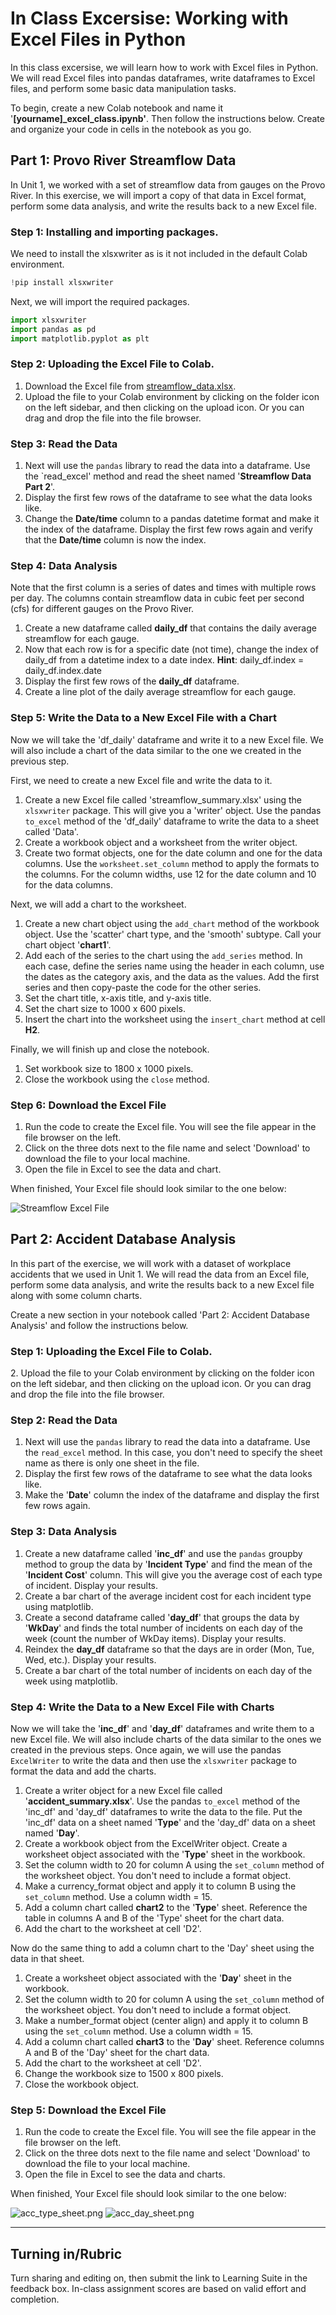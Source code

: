 # In Class Excersise: Working with Excel Files in Python

In this class excersise, we will learn how to work with Excel files in Python. We will read Excel files into pandas dataframes, write dataframes to Excel files, and perform some basic data manipulation tasks.

To begin, create a new Colab notebook and name it '**[yourname]_excel_class.ipynb'**. Then follow the instructions below. Create and organize your code in cells in the notebook as you go.

## Part 1: Provo River Streamflow Data

In Unit 1, we worked with a set of streamflow data from gauges on the Provo River. In this exercise, we will import a copy of that data in Excel format, perform some data analysis, and write the results back to a new Excel file.

### Step 1: Installing and importing packages.

We need to install the xlsxwriter as is it not included in the default Colab environment.

```python
!pip install xlsxwriter
```

Next, we will import the required packages.

```python
import xlsxwriter
import pandas as pd
import matplotlib.pyplot as plt
```

### Step 2: Uploading the Excel File to Colab.

1. Download the Excel file from [streamflow_data.xlsx](streamflow_data.xlsx).
2. Upload the file to your Colab environment by clicking on the folder icon on the left sidebar, and then clicking on the upload icon. Or you can drag and drop the file into the file browser.

### Step 3: Read the Data

1. Next will use the `pandas` library to read the data into a dataframe. Use the `read_excel' method and read the sheet named '**Streamflow Data Part 2**'. 
2. Display the first few rows of the dataframe to see what the data looks like.
3. Change the **Date/time** column to a pandas datetime format and make it the index of the dataframe. Display the first few rows again and verify that the **Date/time** column is now the index.

### Step 4: Data Analysis

Note that the first column is a series of dates and times with multiple rows per day. The columns contain streamflow data in cubic feet per second (cfs) for different gauges on the Provo River. 

1. Create a new dataframe called **daily_df** that contains the daily average streamflow for each gauge.
2. Now that each row is for a specific date (not time), change the index of daily_df from a datetime index to a date index. **Hint**: daily_df.index = daily_df.index.date
2. Display the first few rows of the **daily_df** dataframe.
3. Create a line plot of the daily average streamflow for each gauge.



### Step 5: Write the Data to a New Excel File with a Chart

Now we will take the 'df_daily' dataframe and write it to a new Excel file. We will also include a chart of the data similar to the one we created in the previous step.

First, we need to create a new Excel file and write the data to it.

1. Create a new Excel file called 'streamflow_summary.xlsx' using the `xlsxwriter` package. This will give you a 
   'writer' object. Use the pandas `to_excel` method of the 'df_daily' dataframe to write the data to a sheet called 'Data'.
2. Create a workbook object and a worksheet from the writer object.
3. Create two format objects, one for the date column and one for the data columns. Use the `worksheet.set_column` 
   method to apply the formats to the columns. For the column widths, use 12 for the date column and 10 for the data 
   columns.

Next, we will add a chart to the worksheet. 

1. Create a new chart object using the `add_chart` method of the workbook object. Use the 'scatter' chart type, and 
   the 'smooth' subtype. Call your chart object '**chart1**'.
2. Add each of the series to the chart using the `add_series` method. In each case, define the series name using the header in each column, use the dates as the category axis, and the data as the values. Add the first series and then copy-paste the code for the other series.
3. Set the chart title, x-axis title, and y-axis title.
4. Set the chart size to 1000 x 600 pixels.
5. Insert the chart into the worksheet using the `insert_chart` method at cell **H2**.

Finally, we will finish up and close the notebook.

1. Set workbook size to 1800 x 1000 pixels.
2. Close the workbook using the `close` method.

### Step 6: Download the Excel File

1. Run the code to create the Excel file. You will see the file appear in the file browser on the left.
2. Click on the three dots next to the file name and select 'Download' to download the file to your local machine.
3. Open the file in Excel to see the data and chart.

When finished, Your Excel file should look similar to the one below:

![Streamflow Excel File](streamflow_screenshot.png)

## Part 2: Accident Database Analysis

In this part of the exercise, we will work with a dataset of workplace accidents that we used in Unit 1. We will read the data from an Excel file, perform some data analysis, and write the results back to a new Excel file along with some column charts.

Create a new section in your notebook called 'Part 2: Accident Database Analysis' and follow the instructions below.

### Step 1: Uploading the Excel File to Colab.

[//]: # (1. Download the Excel file from [accident_database.xlsx]&#40;accident_database.xlsx&#41;.)
2. Upload the file to your Colab environment by clicking on the folder icon on the left sidebar, and then clicking on the upload icon. Or you can drag and drop the file into the file browser.

### Step 2: Read the Data

1. Next will use the `pandas` library to read the data into a dataframe. Use the `read_excel` method. In this case, 
   you don't need to specify the sheet name as there is only one sheet in the file.
2. Display the first few rows of the dataframe to see what the data looks like.
3. Make the '**Date**' column the index of the dataframe and display the first few rows again.

### Step 3: Data Analysis

1. Create a new dataframe called '**inc_df**' and use the `pandas` groupby method to group the data by '**Incident Type**' 
   and find the mean of the '**Incident Cost**' column. This will give you the average cost of each type of incident. 
   Display your results.
2. Create a bar chart of the average incident cost for each incident type using matplotlib.
3. Create a second dataframe called '**day_df**' that groups the data by '**WkDay**' and finds the total number of 
   incidents on each day of the week (count the number of WkDay items). Display your results. 
4. Reindex the **day_df** dataframe so 
   that the days are in order (Mon,
   Tue, Wed, etc.). Display your results.
4. Create a bar chart of the total number of incidents on each day of the week using matplotlib.

### Step 4: Write the Data to a New Excel File with Charts

Now we will take the '**inc_df**' and '**day_df**' dataframes and write them to a new Excel file. We will also include 
charts of the data similar to the ones we created in the previous steps. Once again, we will use the pandas 
`ExcelWriter` to write the data and then use the `xlsxwriter` package to format the data and add the charts.

1. Create a writer object for a new Excel file called '**accident_summary.xlsx**'. Use the pandas 
`to_excel` 
method of the 'inc_df' and 'day_df' dataframes to write the data to the file. Put the 'inc_df' data on a sheet 
named '**Type**' and the 'day_df' data on a sheet named '**Day**'. 
2. Create a workbook object from the ExcelWriter object. Create a worksheet object associated with the '**Type**' sheet in 
   the 
   workbook.
3. Set the column width to 20 for column A using the `set_column` method of the worksheet object.
   You don't need to include a format object. 
4. Make a currency_format object and apply it to column B using the `set_column` method. Use a column width = 15.
2. Add a column chart called **chart2** to the '**Type**' sheet.  Reference 
  the table in columns A and B of the 'Type' sheet for the chart data. 
3. Add the chart to the 
   worksheet at cell 'D2'.

Now do the same thing to add a column chart to the 'Day' sheet using the data in that sheet.

1. Create a worksheet object associated with the '**Day**' sheet in the workbook.
2. Set the column width to 20 for column A using the `set_column` method of the worksheet object.
   You don't need to include a format object. 
4. Make a number_format object (center align) and apply it to column B using the `set_column` method. Use a column 
   width = 15.
2. Add a column chart called **chart3** to the '**Day**' sheet.  Reference columns A and B of the 'Day' sheet for the 
   chart data.
3. Add the chart to the worksheet at cell 'D2'.
4. Change the workbook size to 1500 x 800 pixels.
5. Close the workbook object.

### Step 5: Download the Excel File

1. Run the code to create the Excel file. You will see the file appear in the file browser on the left.
2. Click on the three dots next to the file name and select 'Download' to download the file to your local machine.
3. Open the file in Excel to see the data and charts.

When finished, Your Excel file should look similar to the one below:

![acc_type_sheet.png](acc_type_sheet.png)
![acc_day_sheet.png](acc_day_sheet.png)

---

## Turning in/Rubric
Turn sharing and editing on, then submit the link to Learning Suite in the feedback box. In-class assignment scores are based on valid effort and completion.

